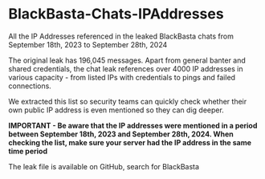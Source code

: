 # BlackBasta-Chats-IPAddresses
All the IP Addresses referenced in the leaked BlackBasta chats from September 18th, 2023 to September 28th, 2024

The original leak has 196,045 messages. Apart from general banter and shared credentials, the chat leak references over 4000 IP addresses in various capacity - from listed IPs with credentials to pings and failed connections. 

We extracted this list so security teams can quickly check whether their own public IP address is even mentioned so they can dig deeper.

**IMPORTANT - Be aware that the IP addresses were mentioned in a period between September 18th, 2023 and September 28th, 2024. When checking the list, make sure your server had the IP address in the same time period**


The leak file is available on GitHub, search for BlackBasta

